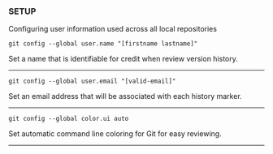 ### SETUP
Configuring user information used across all local repositories

```
git config --global user.name "[firstname lastname]"
```
Set a name that is identifiable for credit when review version history.

---

```
git config --global user.email "[valid-email]"
```
Set an email address that will be associated with each history marker.

---

```
git config --global color.ui auto
```
Set automatic command line coloring for Git for easy reviewing.

---